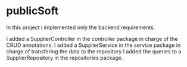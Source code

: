 # publicSoft
In this project i implemented only the backend requirements.

I added a SupplierController in the controller package in charge of the CRUD annotations.
I added a SupplierService in the service package in charge of transfering the data to the repository
I added the queries to a SupplierRepository in the repositories package.
